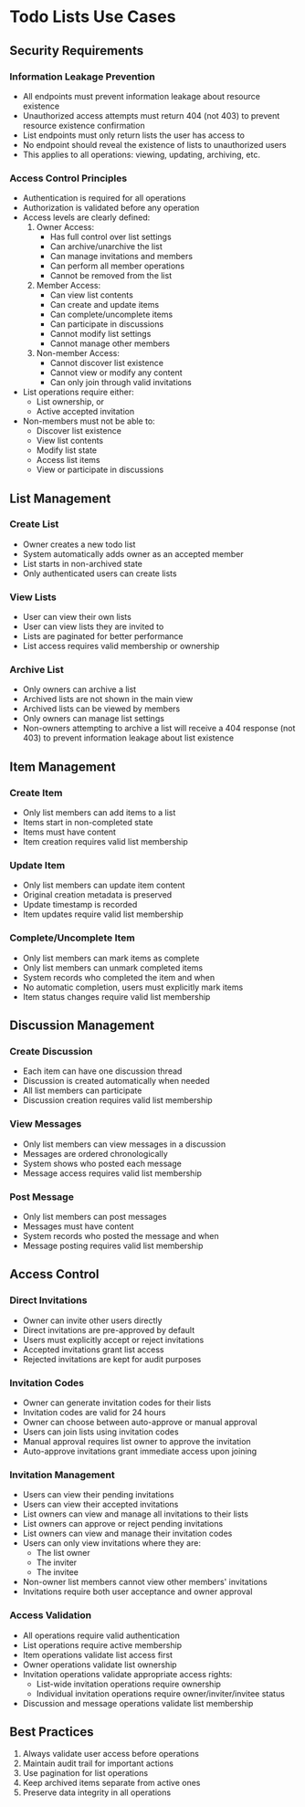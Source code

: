 # Todo Lists Use Cases

## Security Requirements

### Information Leakage Prevention
- All endpoints must prevent information leakage about resource existence
- Unauthorized access attempts must return 404 (not 403) to prevent resource existence confirmation
- List endpoints must only return lists the user has access to
- No endpoint should reveal the existence of lists to unauthorized users
- This applies to all operations: viewing, updating, archiving, etc.

### Access Control Principles
- Authentication is required for all operations
- Authorization is validated before any operation
- Access levels are clearly defined:
  1. Owner Access:
     - Has full control over list settings
     - Can archive/unarchive the list
     - Can manage invitations and members
     - Can perform all member operations
     - Cannot be removed from the list
  2. Member Access:
     - Can view list contents
     - Can create and update items
     - Can complete/uncomplete items
     - Can participate in discussions
     - Cannot modify list settings
     - Cannot manage other members
  3. Non-member Access:
     - Cannot discover list existence
     - Cannot view or modify any content
     - Can only join through valid invitations
- List operations require either:
  - List ownership, or
  - Active accepted invitation
- Non-members must not be able to:
  - Discover list existence
  - View list contents
  - Modify list state
  - Access list items
  - View or participate in discussions

## List Management

### Create List
- Owner creates a new todo list
- System automatically adds owner as an accepted member
- List starts in non-archived state
- Only authenticated users can create lists

### View Lists
- User can view their own lists
- User can view lists they are invited to
- Lists are paginated for better performance
- List access requires valid membership or ownership

### Archive List
- Only owners can archive a list
- Archived lists are not shown in the main view
- Archived lists can be viewed by members
- Only owners can manage list settings
- Non-owners attempting to archive a list will receive a 404 response (not 403) to prevent information leakage about list existence

## Item Management

### Create Item
- Only list members can add items to a list
- Items start in non-completed state
- Items must have content
- Item creation requires valid list membership

### Update Item
- Only list members can update item content
- Original creation metadata is preserved
- Update timestamp is recorded
- Item updates require valid list membership

### Complete/Uncomplete Item
- Only list members can mark items as complete
- Only list members can unmark completed items
- System records who completed the item and when
- No automatic completion, users must explicitly mark items
- Item status changes require valid list membership

## Discussion Management

### Create Discussion
- Each item can have one discussion thread
- Discussion is created automatically when needed
- All list members can participate
- Discussion creation requires valid list membership

### View Messages
- Only list members can view messages in a discussion
- Messages are ordered chronologically
- System shows who posted each message
- Message access requires valid list membership

### Post Message
- Only list members can post messages
- Messages must have content
- System records who posted the message and when
- Message posting requires valid list membership

## Access Control

### Direct Invitations
- Owner can invite other users directly
- Direct invitations are pre-approved by default
- Users must explicitly accept or reject invitations
- Accepted invitations grant list access
- Rejected invitations are kept for audit purposes

### Invitation Codes
- Owner can generate invitation codes for their lists
- Invitation codes are valid for 24 hours
- Owner can choose between auto-approve or manual approval
- Users can join lists using invitation codes
- Manual approval requires list owner to approve the invitation
- Auto-approve invitations grant immediate access upon joining

### Invitation Management
- Users can view their pending invitations
- Users can view their accepted invitations
- List owners can view and manage all invitations to their lists
- List owners can approve or reject pending invitations
- List owners can view and manage their invitation codes
- Users can only view invitations where they are:
  - The list owner
  - The inviter
  - The invitee
- Non-owner list members cannot view other members' invitations
- Invitations require both user acceptance and owner approval

### Access Validation
- All operations require valid authentication
- List operations require active membership
- Item operations validate list access first
- Owner operations validate list ownership
- Invitation operations validate appropriate access rights:
  - List-wide invitation operations require ownership
  - Individual invitation operations require owner/inviter/invitee status
- Discussion and message operations validate list membership

## Best Practices

1. Always validate user access before operations
2. Maintain audit trail for important actions
3. Use pagination for list operations
4. Keep archived items separate from active ones
5. Preserve data integrity in all operations 